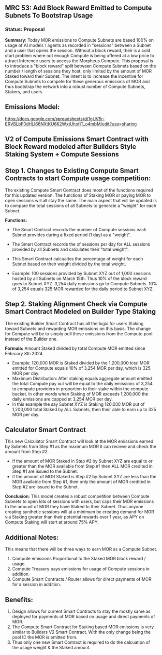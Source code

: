 ## MRC 53: Add Block Reward Emitted to Compute Subnets To Bootstrap Usage

### Status: **Proposal**

**Summary:** 
Today MOR emissions to Compute Subnets are based 100% on usage of AI models / agents as recorded in "sessions" between a Subnet and a user that opens the session. Without a block reward, their is a cold start problem where not enough Compute is being offered at a low price to attract Inference users to access the Morpheus Compute. This proposal is to introduce a "block reward" split between Compute Subnets based on the number / length of sessions they host, only limited by the amount of MOR Staked toward their Subnet. The intent is to increase the incentive for Compute Subnets to compete for these generous emissions of MOR and thus bootstrap the network into a robust number of Compute Subnets, Stakers, and users.

## Emissions Model: 
https://docs.google.com/spreadsheets/d/1gUV5r-ERVBLbF0dHLl66NXtKU6K2WxtUhoflT_o4mbM/edit?usp=sharing

## V2 of Compute Emissions Smart Contract with Block Reward modeled after Builders Style Staking System + Compute Sessions

## Step 1. Changes to Existing Compute Smart Contracts to start Compute usage competition:
The existing Compute Smart Contract does most of the functions required for this updated version. The functions of Staking MOR or paying MOR to open sessions will all stay the same. The main aspect that will be updated is to compare the total sessions of all Subnets to generate a "weight" for each Subnet.

**Functions:**
- The Smart Contract records the number of Compute sessions each Subnet provides during a fixed period (1 day) as a "weight".
- The Smart Contract records the of sessions per day for ALL sessions provided by all Subnets and calculates their "total weight".
- This Smart Contract calcualtes the percentage of weight for each Subnet based on their weight divided by the total weight. 

- Example: 100 sessions provided by Subnet XYZ out of 1,000 sessions hosted by all Subnets on March 15th.
Thus 10% of the block reward goes to Subnet XYZ.
3,254 daily emissions go to Compute Subnets.
10% of 3,254 equals 325 MOR rewarded for the daily period to Subnet XYZ.

## Step 2. Staking Alignment Check via Compute Smart Contract Modeled on Builder Type Staking
The existing Builder Smart Contract has all the logic for users Staking toward Subnets and rewarding MOR emissions on this basis. The change for Compute will be to simply pull these emissions from the Compute pool instead of the Builder one.

**Formula:** Amount Staked divided by total Compute MOR emitted since February 8th 2024.
- Example: 120,000 MOR is Staked divided by the 1,200,000 total MOR emitted for Compute equals 10% of 3,254 MOR per day, which is 325 MOR per day.
- Maximum Distribution: After staking equals aggregate amount emitted the total Compute pay out will be equal to the daily emissions of 3,254 to compute providers in proportion to their stake within the compute bucket. In other words when Staking of MOR exceeds 1,200,000 the daily emissions are capped at 3,254 MOR per day.
- In this example the say Subnet XYZ is Staking 120,000 MOR out of 1,200,000 total Staked by ALL Subnets, then their able to earn up to 325 MOR per day.

## Calculator Smart Contract 
This new Calculator Smart Contract will look at the MOR emissions earned by Subnets from Step #1 as the maximum MOR it can recieve and check the amount from Step #2.
- If the amount of MOR Staked in Step #2 by Subnet XYZ are equal to or greater than the MOR available from Step #1 then ALL MOR credited in Step #1 are issued to the Subnet.
- If the amount of MOR Staked is Step #2 by Subnet XYZ are less than the MOR available from Step #1, then only the amount of MOR credited in Step #2 are issued to the Subnet.

**Conclusion:**
This model creates a robust competition between Compute Subnets to open lots of sessions with users, but caps their MOR emissions to the amount of MOR they have Staked to their Subnet. Thus anyone creating synthetic sessions will at a minimum be creating demand for MOR via Staking greater than their potential rewards over 1 year, as APY on Compute Staking will start at around 75% APY.

## Additional Notes:
This means that there will be three ways to earn MOR as a Compute Subnet.
1. Compute emissions Proportional to the Staked MOR block reward / usage.
2. Compute Treasury pays emissions for usage of Compute sessions in addition.
3. Compute Smart Contracts / Router allows for direct payments of MOR for a session in addition.

## Benefits: 
1. Design allows for current Smart Contracts to stay the mostly same as deployed for payments of MOR based on usage and direct payments of MOR.
2. The Compute Smart Contract for Staking based MOR emissions is very similar to Builders V2 Smart Contract. With the only change being the pool ID the MOR is emitted from.
3. Thus only one new Smart Contract is required to do the calcuation of the usage weight & the Staked amount.
